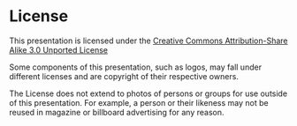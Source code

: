 # License

This presentation is licensed under the 
[Creative Commons Attribution-Share Alike 3.0 Unported License](https://creativecommons.org/licenses/by-sa/3.0/deed.en)

Some components of this presentation, such as logos, may fall under different licenses and are copyright of their
respective owners.

The License does not extend to photos of persons or groups for use outside of this presentation. For example, a 
person or their likeness may not be reused in magazine or billboard advertising for any reason.

